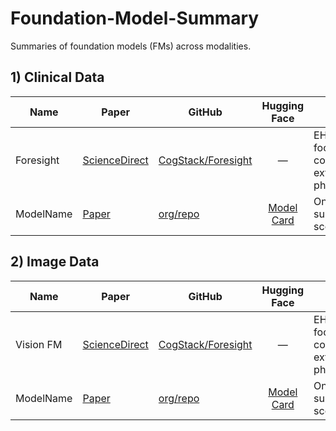 # Foundation-Model-Summary

Summaries of foundation models (FMs) across modalities.

## 1) Clinical Data


| Name      | Paper | GitHub | Hugging Face | Note |
|-----------|-------|--------|:------------:|------|
| Foresight | [ScienceDirect](https://www.sciencedirect.com/science/article/pii/S2589750024000256?pes=vor&utm_source=chemport&getft_integrator=chemport) | [CogStack/Foresight](https://github.com/CogStack/Foresight/tree/main) | — | EHR-focused FM; concept extraction & phenotyping. |
| ModelName | [Paper](https://paper.link) | [org/repo](https://github.com/org/repo) | [Model Card](https://huggingface.co/org/model) | One-line summary or scope. |



## 2) Image Data


| Name      | Paper | GitHub | Hugging Face | Note |
|-----------|-------|--------|:------------:|------|
| Vision FM | [ScienceDirect](https://www.sciencedirect.com/science/article/pii/S2589750024000256?pes=vor&utm_source=chemport&getft_integrator=chemport) | [CogStack/Foresight](https://github.com/CogStack/Foresight/tree/main) | — | EHR-focused FM; concept extraction & phenotyping. |
| ModelName | [Paper](https://paper.link) | [org/repo](https://github.com/org/repo) | [Model Card](https://huggingface.co/org/model) | One-line summary or scope. |

